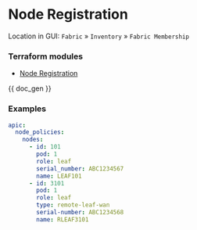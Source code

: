 # Node Registration

Location in GUI:
`Fabric` » `Inventory` » `Fabric Membership`

### Terraform modules

* [Node Registration](https://registry.terraform.io/modules/netascode/node-registration/aci/latest)

{{ doc_gen }}

### Examples

```yaml
apic:
  node_policies:
    nodes:
      - id: 101
        pod: 1
        role: leaf
        serial_number: ABC1234567
        name: LEAF101
      - id: 3101
        pod: 1
        role: leaf
        type: remote-leaf-wan
        serial-number: ABC1234568
        name: RLEAF3101
```
